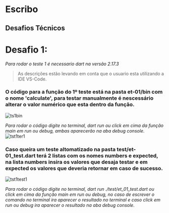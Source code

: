 # Escribo
## Desafios Técnicos

# **Desafio 1:**

*Para rodar o teste 1 é necessario dart na versão 2.17.3*
> As descrições estão levando em conta que o usuario esta utilizando a IDE VS-Code.

### O código para a função do 1º teste está na pasta et-01/bin com o nome 'calculate', para testar manualmente é nescessário alterar o valor numérico que esta dentro da função.
![ts1bin](https://user-images.githubusercontent.com/68666964/184927262-d7c4b7b6-9c97-4599-8450-09c2a759a23e.png)

*Para rodar o código digite no terminal, dart run ou click em cima da função main em run ou debug, ambas aparecerão na aba debug console.*
![tst1ter1](https://user-images.githubusercontent.com/68666964/184927558-3b3c99e0-7501-4353-8979-fc1e8156f7f8.png)

### Caso queira um teste altomatizado na pasta test/et-01_test.dart terá 2 listas com os nomes numbers e expected, na lista numbers insira os valores que desaja testar e em expected os valores que deveria retornar em caso de sucesso.
![tst1test1](https://user-images.githubusercontent.com/68666964/184927931-417a833e-8f4c-4eaf-8b0b-2c34c67b6e7f.png)

*Para rodar o código digite no terminal, dart run ./test/et_01_test.dart ou click em cima da função main em run ou debug, no caso de escrever o comando no terminal ira aparecer o resultado no terminal e caso click em run ou debug ira aparecer o resultado na aba debug console.*

